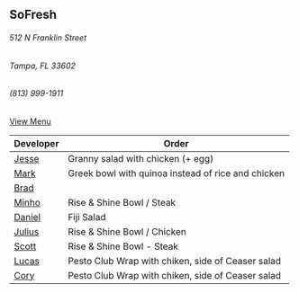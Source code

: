 
## SoFresh
###### 512 N Franklin Street
###### Tampa, FL 33602
###### (813) 999-1911

[View Menu](https://ordering.chownow.com/order/1667/locations)


Developer     | Order
--------------|---------------------
[Jesse](https://github.com/jessecurry)              | Granny salad with chicken (+ egg)
[Mark](http://github.com/mark-smithtb)              | Greek bowl with quinoa instead of rice and chicken
[Brad](https://github.com/bself)                    | 
[Minho](https://github.com/minhochoi)               | Rise & Shine Bowl / Steak
[Daniel](https://github.come/dtartaglia)            | Fiji Salad
[Julius](https://github.com/jbzozowski)             | Rise & Shine Bowl / Chicken
[Scott](https://github.com/Scotty813)               | Rise & Shine Bowl - Steak
[Lucas](https://github.com/LucasClaude)             | Pesto Club Wrap with chiken, side of Ceaser salad
[Cory]()                                            | Pesto Club Wrap with chiken, side of Ceaser salad

